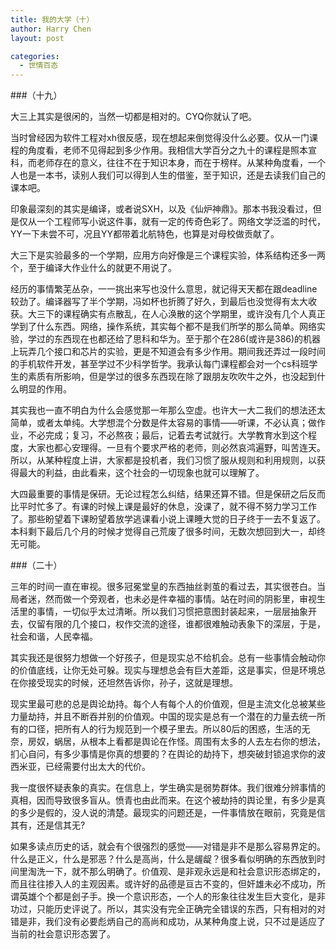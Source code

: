 ```yaml
---
title: 我的大学（十）
author: Harry Chen
layout: post

categories:
  - 世情百态
---
```


###（十九）

  大三上其实是很闲的，当然一切都是相对的。CYQ你就认了吧。

  当时曾经因为软件工程对xh很反感，现在想起来倒觉得没什么必要。仅从一门课程的角度看，老师不见得起到多少作用。我相信大学百分之九十的课程是照本宣科，而老师存在的意义，往往不在于知识本身，而在于榜样。从某种角度看，一个人也是一本书，读别人我们可以得到人生的借鉴，至于知识，还是去读我们自己的课本吧。

  印象最深刻的其实是编译，或者说SXH，以及《仙炉神鼎》。那本书我没看过，但是仅从一个工程师写小说这件事，就有一定的传奇色彩了。网络文学泛滥的时代，YY一下未尝不可，况且YY都带着北航特色，也算是对母校做贡献了。

  大三下是实验最多的一个学期，应用方向好像是三个课程实验，体系结构还多一两个，至于编译大作业什么的就更不用说了。

  经历的事情繁芜丛杂，一一挑出来写也没什么意思，就记得天天都在跟deadline较劲了。编译器写了半个学期，冯如杯也折腾了好久，到最后也没觉得有太大收获。大三下的课程确实有点散乱，在人心涣散的这个学期里，或许没有几个人真正学到了什么东西。网络，操作系统，其实每个都不是我们所学的那么简单。网络实验，学过的东西现在也都还给了思科和华为。至于那个在286(或许是386)的机器上玩弄几个接口和芯片的实验，更是不知道会有多少作用。期间我还弄过一段时间的手机软件开发，甚至学过不少科学哲学。我承认每门课程都会对一个cs科班学生的素质有所影响，但是学过的很多东西现在除了跟朋友吹吹牛之外，也没起到什么明显的作用。

  其实我也一直不明白为什么会感觉那一年那么空虚。也许大一大二我们的想法还太简单，或者太单纯。大学想混个分数是件太容易的事情——听课，不必认真；做作业，不必完成；复习，不必熬夜；最后，记着去考试就行。大学教育水到这个程度，大家也都心安理得。一旦有个要求严格的老师，则必然哀鸿遍野，叫苦连天。所以，从某种程度上讲，大家都是投机者，我们习惯了服从规则和利用规则，以获得最大的利益，由此看来，这个社会的一切现象也就可以理解了。

  大四最重要的事情是保研。无论过程怎么纠结，结果还算不错。但是保研之后反而比平时忙多了。有课的时候上课是最好的休息，没课了，就不得不努力学习工作了。那些盼望着下课盼望着放学逃课看小说上课睡大觉的日子终于一去不复返了。本科剩下最后几个月的时候才觉得自己荒废了很多时间，无数次想回到大一，却终无可能。

###（二十）

  三年的时间一直在审视。很多冠冕堂皇的东西抽丝剥茧的看过去，其实很苍白。当局者迷，然而做一个旁观者，也未必是件幸福的事情。站在时间的阴影里，审视生活里的事情，一切似乎太过清晰。所以我们习惯把意图封装起来，一层层抽象开去，仅留有限的几个接口，权作交流的途径，谁都很难触动表象下的深层，于是，社会和谐，人民幸福。

  其实我还是很努力想做一个好孩子，但是现实总不给机会。总有一些事情会触动你的价值底线，让你无处可躲。现实与理想总会有巨大差距，这是事实，但是环境总在你接受现实的时候，还坦然告诉你，孙子，这就是理想。

  现实里最可悲的总是舆论劫持。每个人有每个人的价值观，但是主流文化总被某些力量劫持，并且不断吞并别的价值观。中国的现实是总有一个潜在的力量去统一所有的口径，把所有人的行为规范到一个模子里去。所以80后的困惑，生活的无奈，房奴，蜗居，从根本上看都是舆论在作怪。周围有太多的人去左右你的想法，扪心自问，有多少事情是你真的想要的？在舆论的劫持下，想突破封锁追求你的波西米亚，已经需要付出太大的代价。

  我一度很怀疑表象的真实。在信息上，学生确实是弱势群体。我们很难分辨事情的真相，因而导致很多盲从。愤青也由此而来。在这个被劫持的舆论里，有多少是真的多少是假的，没人说的清楚。最现实的问题还是，一件事情放在眼前，究竟是信其有，还是信其无?

  如果多读点历史的话，就会有个很强烈的感觉——对错是非不是那么容易界定的。什么是正义，什么是邪恶？什么是高尚，什么是龌龊？很多看似明确的东西放到时间里淘洗一下，就不那么明确了。价值观、是非观永远是和社会意识形态绑定的，而且往往掺入人的主观因素。或许好的品德是亘古不变的，但奸雄未必不成功，所谓英雄个个都是刽子手。换一个意识形态，一个人的形象往往发生巨大变化，是非功过，只能历史评说了。所以，其实没有完全正确完全错误的东西，只有相对的对错是非，我们没有必要彪炳自己的高尚和成功，从某种角度上说，只不过是适应了当前的社会意识形态罢了。
